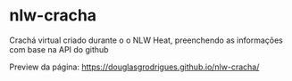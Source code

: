 # nlw-cracha
Crachá virtual criado durante o o NLW Heat, preenchendo as informações com base na API do github

Preview da página: https://douglasgrodrigues.github.io/nlw-cracha/
